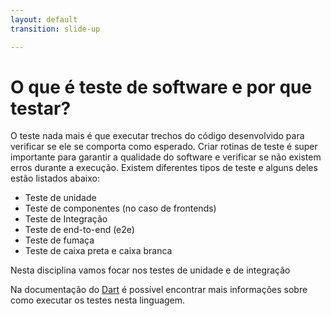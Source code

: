 ```yaml
---
layout: default
transition: slide-up

---
```


# O que é teste de software e por que testar?

<div> 

O teste nada mais é que executar trechos do código desenvolvido para verificar se ele se comporta como esperado. Criar rotinas de teste é super importante para garantir a qualidade do software e verificar se não existem erros durante a execução. Existem diferentes tipos de teste e alguns deles estão listados abaixo:

</div>

- Teste de unidade
- Teste de componentes (no caso de frontends)
- Teste de Integração
- Teste de end-to-end (e2e)
- Teste de fumaça
- Teste de caixa preta e caixa branca

Nesta disciplina vamos focar nos testes de unidade e de integração 

Na documentação do [Dart](https://dart.dev/guides/testing) é possível encontrar mais informações sobre como executar os testes nesta linguagem.

